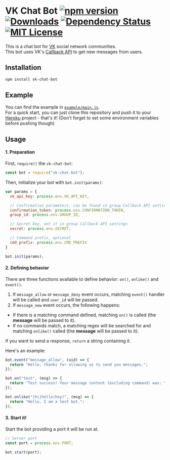 # VK Chat Bot [![npm version](https://img.shields.io/npm/v/vk-chat-bot.svg)](https://www.npmjs.com/package/vk-chat-bot)  	[![Downloads](https://img.shields.io/npm/dt/vk-chat-bot.svg)](https://www.npmjs.com/package/vk-chat-bot) [![Dependency Status](https://david-dm.org/sudoio/vk-chat-bot.svg)](https://david-dm.org/sudoio/vk-chat-bot) [![MIT License](https://img.shields.io/github/license/sudoio/vk-chat-bot.svg)](https://github.com/sudoio/fast-electron/blob/master/LICENSE.md)
This is a chat bot for [VK](https://vk.com) social network communities.    
This bot uses VK's [Callback API](https://vk.com/dev/callback_api) to get new messages from users.

## Installation
```bash
npm install vk-chat-bot
```
## Example
You can find the example in [`example/main.js`](https://github.com/sudoio/vk-chat-bot/blob/master/example/main.js).    
For a quick start, you can just clone this repository and push it to your [Heroku](https://heroku.com) project - that's it! (Don't forget to set some environment variables before pushing though)

## Usage
#### 1. Preparation
First, `require()` the `vk-chat-bot`:
```js
const bot = require("vk-chat-bot");
```

Then, initialize your bot with `bot.init(params)`:
```js
var params = {
  vk_api_key: process.env.VK_API_KEY,

  // Confirmation parameters, can be found in group Callback API settings
  confirmation_token: process.env.CONFIRMATION_TOKEN,
  group_id: process.env.GROUP_ID,

  // Secret key, set it in group Callback API settings
  secret: process.env.SECRET,

  // Command prefix, optional
  cmd_prefix: process.env.CMD_PREFIX
}

bot.init(params);
```

#### 2. Defining behavior
There are three functions available to define behavior: `on()`, `onlike()` and `event()`.

1. If `message_allow` or `message_deny` event occurs, matching `event()` handler will be called and `user_id` will be passed.
1. If `message_new` event occurs, the following happens:
  - If there is a matching command defined, matching `on()` is called (the **message** will be passed to it).
  - If no commands match, a matching regex will be searched for and matching `onlike()` called (the **message** will be passed to it).

If you want to send a response, `return` a string containing it.

Here's an example:
```js
bot.event("message_allow", (uid) => {
  return "Hello, thanks for allowing us to send you messages.";
});

bot.on("test", (msg) => {
  return "Test success! Your message content (excluding command) was: \"" + msg + "\".";
});

bot.onlike("(hi|hello|hey)", (msg) => {
  return "Hello, I am a test bot.";
});
```

#### 3. Start it!
Start the bot providing a port it will be run at.

```js
// Server port
const port = process.env.PORT;

bot.start(port);
```
